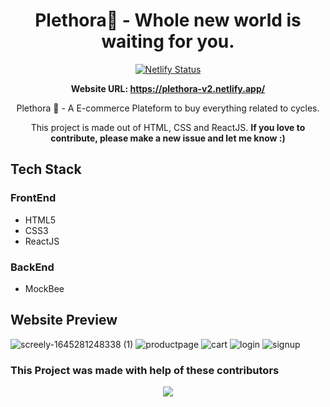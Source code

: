 <div align="center">

# Plethora🚴 - Whole new world is waiting for you.
  
[![Netlify Status](https://api.netlify.com/api/v1/badges/e653f0aa-87c7-4fcb-ba9b-6f498bebc5dd/deploy-status)](https://app.netlify.com/sites/plethora-v2/deploys)

**Website URL: https://plethora-v2.netlify.app/**

Plethora 🚴 - A E-commerce Plateform to buy everything related to cycles.

This project is made out of HTML, CSS and ReactJS. **If you love to contribute, please make a new issue and let me know :)**

</div>

## Tech Stack

### FrontEnd
- HTML5
- CSS3
- ReactJS

### BackEnd
- MockBee

        
        
## Website Preview

![screely-1645281248338 (1)](https://user-images.githubusercontent.com/10944610/154805724-e96520ea-3782-4bb1-bfbf-0e995a35a44e.png)
![productpage](https://user-images.githubusercontent.com/10944610/154805760-e9ececf7-bd0c-4fef-82ea-3976348a47c5.png)
![cart](https://user-images.githubusercontent.com/10944610/154805764-692ebbfd-ab36-4a63-bd93-edcd5265eea2.png)
![login](https://user-images.githubusercontent.com/10944610/154805768-2cd03db3-295f-4d98-85ee-03086c550d70.png)
![signup](https://user-images.githubusercontent.com/10944610/154805769-19364dc4-192f-44f0-b116-28a413e44739.png)





### This Project was made with help of these contributors

<p align="center">
        <a href="https://github.com/logan1x/plethora_v2/graphs/contributors">
                <img src="https://contributors-img.web.app/image?repo=logan1x/plethora_v2" />
        </a>
</p>


